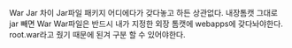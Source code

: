 ---
---

War Jar 차이
Jar파일 패키지 어디에다가 갖다놓고 하든 상관없다.
내장톰캣 그대로 jar 빼면 War
War파일은 반드시 내가 지정한 외장 톰캣에 webapps에 갖다놔야한다.
root.war라고 줬기 때문에 된겨 
구분 할 수 있어야한다.